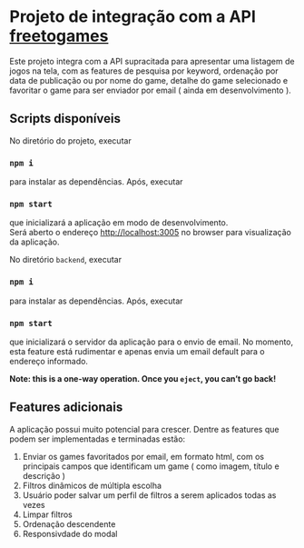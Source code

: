 # Projeto de integração com a API [freetogames](https://www.freetogame.com/api-doc)

Este projeto integra com a API supracitada para apresentar uma listagem de jogos na tela, com as features de pesquisa por keyword, ordenação por data de publicação ou por nome do game, detalhe do game selecionado e favoritar o game para ser enviador por email ( ainda em desenvolvimento ).

## Scripts disponíveis

No diretório do projeto, executar
### `npm i`

para instalar as dependências. Após, executar

### `npm start`

que inicializará a aplicação em modo de desenvolvimento.\
Será aberto o endereço [http://localhost:3005](http://localhost:3005) no browser para visualização da aplicação.

No diretório `backend`, executar
### `npm i`

para instalar as dependências. Após, executar

### `npm start`

que inicializará o servidor da aplicação para o envio de email. No momento, esta feature está rudimentar e apenas envia um email default para o endereço informado.

**Note: this is a one-way operation. Once you `eject`, you can’t go back!**

## Features adicionais

A aplicação possui muito potencial para crescer. Dentre as features que podem ser implementadas e terminadas estão:

1. Enviar os games favoritados por email, em formato html, com os principais campos que identificam um game ( como imagem, título e descrição )
2. Filtros dinâmicos de múltipla escolha
3. Usuário poder salvar um perfil de filtros a serem aplicados todas as vezes
4. Limpar filtros
5. Ordenação descendente
6. Responsivdade do modal

